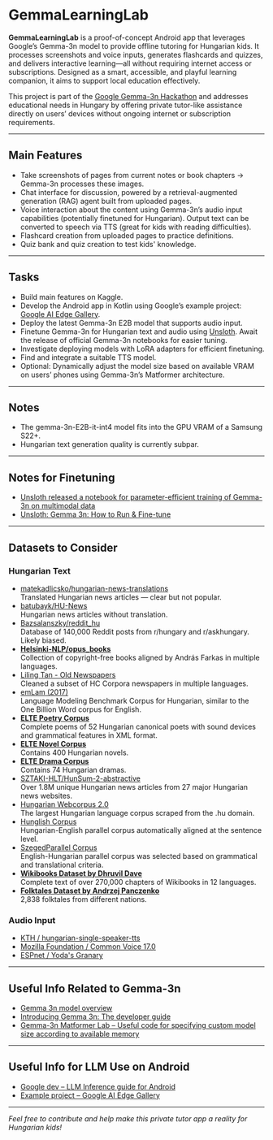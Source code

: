 # GemmaLearningLab

**GemmaLearningLab** is a proof-of-concept Android app that leverages Google’s Gemma-3n model to provide offline tutoring for Hungarian kids. It processes screenshots and voice inputs, generates flashcards and quizzes, and delivers interactive learning—all without requiring internet access or subscriptions. Designed as a smart, accessible, and playful learning companion, it aims to support local education effectively.

This project is part of the [Google Gemma-3n Hackathon](https://www.kaggle.com/competitions/google-gemma-3n-hackathon) and addresses educational needs in Hungary by offering private tutor-like assistance directly on users’ devices without ongoing internet or subscription requirements.

---

## Main Features

- Take screenshots of pages from current notes or book chapters → Gemma-3n processes these images.
- Chat interface for discussion, powered by a retrieval-augmented generation (RAG) agent built from uploaded pages.
- Voice interaction about the content using Gemma-3n’s audio input capabilities (potentially finetuned for Hungarian). Output text can be converted to speech via TTS (great for kids with reading difficulties).
- Flashcard creation from uploaded pages to practice definitions.
- Quiz bank and quiz creation to test kids' knowledge.

---

## Tasks

- Build main features on Kaggle.
- Develop the Android app in Kotlin using Google’s example project: [Google AI Edge Gallery](https://github.com/google-ai-edge/gallery).
- Deploy the latest Gemma-3n E2B model that supports audio input.
- Finetune Gemma-3n for Hungarian text and audio using [Unsloth](https://docs.unsloth.ai/basics/gemma-3n-how-to-run-and-fine-tune). Await the release of official Gemma-3n notebooks for easier tuning.
- Investigate deploying models with LoRA adapters for efficient finetuning.
- Find and integrate a suitable TTS model.
- Optional: Dynamically adjust the model size based on available VRAM on users’ phones using Gemma-3n’s Matformer architecture.

---

## Notes

- The gemma-3n-E2B-it-int4 model fits into the GPU VRAM of a Samsung S22+.
- Hungarian text generation quality is currently subpar.

---

## Notes for Finetuning

- [Unsloth released a notebook for parameter-efficient training of Gemma-3n on multimodal data](https://colab.research.google.com/github/unslothai/notebooks/blob/main/nb/Gemma3N_%284B%29-Conversational.ipynb)
- [Unsloth: Gemma 3n: How to Run & Fine-tune](https://docs.unsloth.ai/basics/gemma-3n-how-to-run-and-fine-tune)

---

## Datasets to Consider

### Hungarian Text

- [matekadlicsko/hungarian-news-translations](https://huggingface.co/datasets/matekadlicsko/hungarian-news-translations)  
  Translated Hungarian news articles — clear but not popular.  
- [batubayk/HU-News](https://huggingface.co/datasets/batubayk/HU-News)  
  Hungarian news articles without translation.  
- [Bazsalanszky/reddit_hu](https://huggingface.co/datasets/Bazsalanszky/reddit_hu)  
  Database of 140,000 Reddit posts from r/hungary and r/askhungary. Likely biased.  
- **[Helsinki-NLP/opus_books](https://huggingface.co/datasets/Helsinki-NLP/opus_books)**  
  Collection of copyright-free books aligned by András Farkas in multiple languages.  
- [Liling Tan - Old Newspapers](https://www.kaggle.com/datasets/alvations/old-newspapers)  
  Cleaned a subset of HC Corpora newspapers in multiple languages.  
- [emLam (2017)](https://hlt.bme.hu/en/resources/emLam)  
  Language Modeling Benchmark Corpus for Hungarian, similar to the One Billion Word corpus for English.  
- **[ELTE Poetry Corpus](https://github.com/ELTE-DH/poetry-corpus)**  
  Complete poems of 52 Hungarian canonical poets with sound devices and grammatical features in XML format.  
- **[ELTE Novel Corpus](https://github.com/ELTE-DH/regenykorpusz)**  
  Contains 400 Hungarian novels.  
- **[ELTE Drama Corpus](https://github.com/ELTE-DH/drama-corpus)**  
  Contains 74 Hungarian dramas.  
- [SZTAKI-HLT/HunSum-2-abstractive](https://huggingface.co/datasets/SZTAKI-HLT/HunSum-2-abstractive)  
  Over 1.8M unique Hungarian news articles from 27 major Hungarian news websites.  
- [Hungarian Webcorpus 2.0](https://hlt.bme.hu/en/resources/webcorpus2)  
  The largest Hungarian language corpus scraped from the .hu domain.  
- [Hunglish Corpus](http://mokk.bme.hu/resources/hunglishcorpus/)  
  Hungarian-English parallel corpus automatically aligned at the sentence level.  
- [SzegedParallel Corpus](https://rgai.inf.u-szeged.hu/node/163)  
  English-Hungarian parallel corpus was selected based on grammatical and translational criteria.  
- **[Wikibooks Dataset by Dhruvil Dave](https://www.kaggle.com/datasets/dhruvildave/wikibooks-dataset)**  
  Complete text of over 270,000 chapters of Wikibooks in 12 languages.  
- **[Folktales Dataset by Andrzej Panczenko](https://www.kaggle.com/datasets/andrzejpanczenko/folk-tales-dataset)**  
  2,838 folktales from different nations.

### Audio Input

- [KTH / hungarian-single-speaker-tts](https://huggingface.co/datasets/KTH/hungarian-single-speaker-tts)  
- [Mozilla Foundation / Common Voice 17.0](https://huggingface.co/datasets/mozilla-foundation/common_voice_17_0)  
- [ESPnet / Yoda's Granary](https://huggingface.co/datasets/espnet/yodas-granary)  

---

## Useful Info Related to Gemma-3n

- [Gemma 3n model overview](https://ai.google.dev/gemma/docs/gemma-3n)  
- [Introducing Gemma 3n: The developer guide](https://developers.googleblog.com/en/introducing-gemma-3n-developer-guide/)  
- [Gemma-3n Matformer Lab – Useful code for specifying custom model size according to available memory](https://colab.research.google.com/github/google-gemini/gemma-cookbook/blob/main/Gemma/%5BGemma_3n%5DMatFormer_Lab.ipynb)  

---

## Useful Info for LLM Use on Android

- [Google dev – LLM Inference guide for Android](https://ai.google.dev/edge/mediapipe/solutions/genai/llm_inference/android)  
- [Example project – Google AI Edge Gallery](https://github.com/google-ai-edge/gallery)  

---

*Feel free to contribute and help make this private tutor app a reality for Hungarian kids!*
